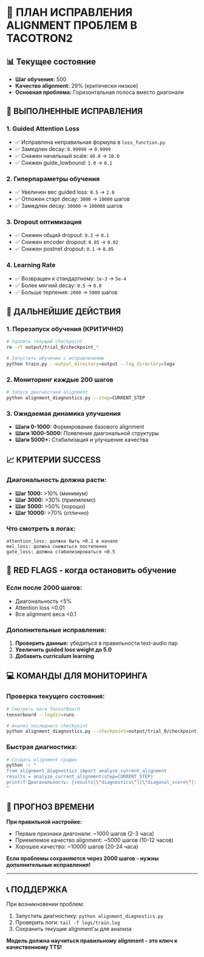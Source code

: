 # 🎯 ПЛАН ИСПРАВЛЕНИЯ ALIGNMENT ПРОБЛЕМ В TACOTRON2

## 📊 Текущее состояние
- **Шаг обучения:** 500
- **Качество alignment:** 29% (критически низкое)
- **Основная проблема:** Горизонтальная полоса вместо диагонали

## 🔧 ВЫПОЛНЕННЫЕ ИСПРАВЛЕНИЯ

### 1. Guided Attention Loss
- ✅ Исправлена неправильная формула в `loss_function.py`
- ✅ Замедлен decay: `0.99999` → `0.9999`
- ✅ Снижен начальный scale: `40.0` → `10.0`
- ✅ Снижен guide_lowbound: `1.0` → `0.1`

### 2. Гиперпараметры обучения
- ✅ Увеличен вес guided loss: `0.5` → `2.0`
- ✅ Отложен старт decay: `3000` → `10000` шагов
- ✅ Замедлен decay: `30000` → `100000` шагов

### 3. Dropout оптимизация
- ✅ Снижен общий dropout: `0.3` → `0.1`
- ✅ Снижен encoder dropout: `0.05` → `0.02`
- ✅ Снижен postnet dropout: `0.1` → `0.05`

### 4. Learning Rate
- ✅ Возвращен к стандартному: `1e-3` → `5e-4`
- ✅ Более мягкий decay: `0.5` → `0.8`
- ✅ Больше терпения: `2000` → `5000` шагов

## 🚀 ДАЛЬНЕЙШИЕ ДЕЙСТВИЯ

### 1. Перезапуск обучения (КРИТИЧНО)
```bash
# Удалить текущий checkpoint
rm -rf output/trial_0/checkpoint_*

# Запустить обучение с исправлениями
python train.py --output_directory=output --log_directory=logs
```

### 2. Мониторинг каждые 200 шагов
```bash
# Запуск диагностики alignment
python alignment_diagnostics.py --step=CURRENT_STEP
```

### 3. Ожидаемая динамика улучшения
- **Шаги 0-1000:** Формирование базового alignment
- **Шаги 1000-5000:** Появление диагональной структуры
- **Шаги 5000+:** Стабилизация и улучшение качества

## 📈 КРИТЕРИИ SUCCESS

### Диагональность должна расти:
- **Шаг 1000:** >10% (минимум)
- **Шаг 3000:** >30% (приемлемо)
- **Шаг 5000:** >50% (хорошо)
- **Шаг 10000:** >70% (отлично)

### Что смотреть в логах:
```
attention_loss: должна быть >0.1 в начале
mel_loss: должна снижаться постепенно
gate_loss: должна стабилизироваться <0.5
```

## 🚨 RED FLAGS - когда остановить обучение

### Если после 2000 шагов:
- Диагональность <5%
- Attention loss <0.01
- Все alignment веса <0.1

### Дополнительные исправления:
1. **Проверить данные:** убедиться в правильности text-audio пар
2. **Увеличить guided loss weight до 5.0**
3. **Добавить curriculum learning**

## 💻 КОМАНДЫ ДЛЯ МОНИТОРИНГА

### Проверка текущего состояния:
```bash
# Смотреть логи TensorBoard
tensorboard --logdir=runs

# Анализ последнего checkpoint
python alignment_diagnostics.py --checkpoint=output/trial_0/checkpoint_LATEST
```

### Быстрая диагностика:
```bash
# Создать alignment график
python -c "
from alignment_diagnostics import analyze_current_alignment
results = analyze_current_alignment(step=CURRENT_STEP)
print(f'Диагональность: {results[\"diagnostics\"][\"diagonal_score\"]:.1%}')
"
```

## 🎯 ПРОГНОЗ ВРЕМЕНИ

**При правильной настройке:**
- Первые признаки диагонали: ~1000 шагов (2-3 часа)
- Приемлемое качество alignment: ~5000 шагов (10-12 часов)
- Хорошее качество: ~10000 шагов (20-24 часа)

**Если проблемы сохраняются через 2000 шагов - нужны дополнительные исправления!**

---

## 📞 ПОДДЕРЖКА

При возникновении проблем:
1. Запустить диагностику: `python alignment_diagnostics.py`
2. Проверить логи: `tail -f logs/train.log`
3. Сохранить текущие alignment'ы для анализа

**Модель должна научиться правильному alignment - это ключ к качественному TTS!** 